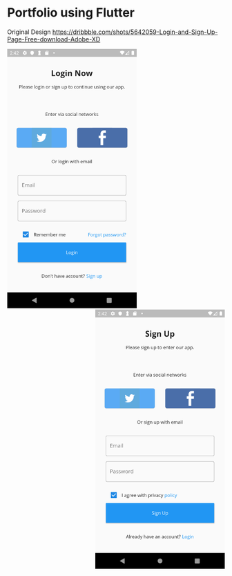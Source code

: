 # Portfolio using Flutter


Original Design
https://dribbble.com/shots/5642059-Login-and-Sign-Up-Page-Free-download-Adobe-XD

<img src="https://github.com/madz/flutter_portfolio/blob/master/screenshots/login.png" width=300 align=lefy><img src="https://github.com/madz/flutter_portfolio/blob/master/screenshots/sign_up.png" width=300 align=right>

